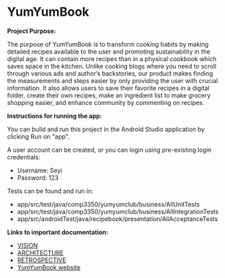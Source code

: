 # YumYumBook

**Project Purpose:**

The purpose of YumYumBook is to transform cooking habits by making detailed recipes available to the user and promoting sustainability in the digital age. It can contain more recipes than in a physical cookbook which saves space in the kitchen. Unlike cooking blogs where you need to scroll through various ads and author’s backstories, our product makes finding the measurements and steps easier by only providing the user with crucial information. It also allows users to save their favorite recipes in a digital folder, create their own recipes, make an ingredient list to make grocery shopping easier, and enhance community by commenting on recipes.

**Instructions for running the app:**

You can build and run this project in the Android Studio application by clicking Run on "app".

A user account can be created, or you can login using pre-existing login credentials: 
* Username: Seyi
* Password: 123

Tests can be found and run in:
* app/src/test/java/comp3350/yumyumclub/business/AllUnitTests
* app/src/test/java/comp3350/yumyumclub/business/AllIntegrationTests
* app/src/androidTest/java/recipebook/presentation/AllAcceptanceTests

**Links to important documentation:**

* [VISION](VISION.md) 
* [ARCHITECTURE](documents/Architecture_iteration3.md)
* [RETROSPECTIVE](RETROSPECTIVE.md)
* [YumYumBook website](https://colinmcd6.github.io/)



